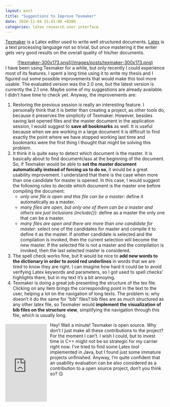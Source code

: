 ```yaml
---
layout: post
title: "Suggestions to Improve Texmaker"
date: 2010-11-04 15:41:00 +0200
categories: latex research user interface
---
```


<a href="http://www.xm1math.net/texmaker/">Texmaker</a> is a Latex editor used to write well structured documents. <a href="http://www.latex-project.org/">Latex</a> is a text processing language not so trivial, but once mastering it the writer gets very good results on the overall quality of his/her documents.

<div style="clear: both; text-align: center;"><a href="http://69.89.31.239/~hildeber/wp-content/uploads/2010/11/texmaker.png" style="margin-left: 1em; margin-right: 1em;">![texmaker-300x173.png](/images/posts/texmaker-300x173.png)</a></div>
I have been using Texmaker for a while, but only recently I could experience most of its features. I spent a long time using it to write my thesis and I figured out some possible improvements that would make this tool more usable. The evaluated version was the 2.0 one, but the latest version is currently the 2.1 one. Maybe some of my suggestions are already available. I didn’t have time to check yet. Anyway, the improvements are:

<ol>
<li>Restoring the previous session is really an interesting feature. I personally think that it is better than creating a project, as other tools do, because it preserves the simplicity of Texmaker. However, besides saving last opened files and the master document in the application session, I would suggest to <b>save all bookmarks</b> as well. It is useful because when we are working in a large document it is difficult to find exactly the point where we have stopped working last time and bookmarks were the first thing I thought that might be solving this problem.</li>
<li>It think it is quite easy to detect which document is the master. It is basically about to find documentclass at the beginning of the document. So, if Texmaker would be able to <b>set the master document automatically instead of forcing us to do so</b>, it would be a great usability improvement. I understand that there is the case when more than one candidate for master is opened. In this case, I would suggest the following rules to decide which document is the master one before compiling the document:
<ul>
<li><i>only one file is open and this file can be a master</i>: define it automatically as a master.</li>
<li><i>many files are open, but only one of them can be a master and others are just inclusions (include{})</i>: define as a master the only one that can be a master.</li>
<li><i>many files are open and there are more than one candidate for master</i>: select one of the candidates for master and compile it to define it as the master. If another candidate is selected and the compilation is invoked, then the current selection will become the new master. If the selected file is not a master and the compilation is invoked, then the last selected master is considered.</li>
</ul>
</li>
<li>The spell check works fine, but It would be nice to <b>add new words to the dictionary in order to avoid red underlines</b> in words that we are tired to know they are right. I can imagine how hard it could be to avoid verifying Latex keywords and parameters, so I got used to spell checks’ highlights there, but in my text it’s a bit annoying.</li>
<li>Texmaker is doing a great job presenting the structure of the tex file. Clicking on any item brings the corresponding point in the text to the user, helping a lot on the navigation of long texts. The problem is: why doesn’t it do the same for “bib” files? bib files are as much structured as any other latex file, so Texmaker would <b>implement the visualization of bib files on the structure view</b>, simplifying the navigation through this file, which is usually long.</li>
</ol>
<iframe align="left" frameborder="0" marginheight="0" marginwidth="0" scrolling="no" src="http://rcm.amazon.com/e/cm?t=c03ce-20&amp;o=1&amp;p=8&amp;l=bpl&amp;asins=0321173856&amp;fc1=000000&amp;IS2=1&amp;lt1=_blank&amp;m=amazon&amp;lc1=0000FF&amp;bc1=000000&amp;bg1=FFFFFF&amp;f=ifr" style="height: 245px; padding-right: 10px; padding-top: 5px; width: 131px;"></iframe>Hey! Wait a minute! Texmaker is open source. Why don’t I just make all these contributions to the project? For the moment I can’t. I wish I could, but to invest time in C++ might not be so strategic for my carrier right now. I’ve tried to find some Latex tool implemented in Java, but I found just some immature projects unfinished. Anyway, I’m quite confident that an usability evaluation can be also considered as a contribution to a open source project, don’t you think so? 😉

<ol></ol>
